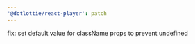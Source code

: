 ```yaml
---
'@dotlottie/react-player': patch
---
```


fix: set default value for className props to prevent undefined
